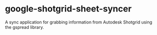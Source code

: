 # google-shotgrid-sheet-syncer
A sync application for grabbing information from Autodesk Shotgrid using the gspread library. 
